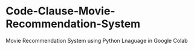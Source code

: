 # Code-Clause-Movie-Recommendation-System
Movie Recommendation System using Python Lnaguage in Google Colab
